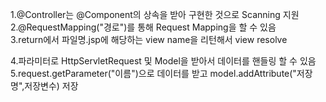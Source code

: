 1.@Controller는 @Component의 상속을 받아 구현한 것으로 Scanning 지원  
2.@RequestMapping("경로")를 통해 Request Mapping을 할 수 있음  
3.return에서 파일명.jsp에 해당하는 view name을 리턴해서 view resolve  

4.파라미터로 HttpServletRequest 및 Model을 받아서 데이터를 핸들링 할 수 있음  
5.request.getParameter("이름")으로 데이터를 받고 model.addAttribute("저장명",저장변수) 저장
